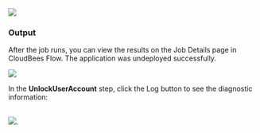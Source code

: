 <img src="../../plugins/EC-WebLogic/images/UnlockUserAccount/EC-WLSUnlockUserAccountStatus2.png" />
<br />

<h3>Output</h3>
<p>After the job runs, you can view the results on the Job Details page in CloudBees Flow. The application was undeployed
successfully.</p>
<img src="../../plugins/EC-WebLogic/images/UnlockUserAccount/EC-WLSUnlockUserAccountStatus3.png" />
<p>In the <b>UnlockUserAccount</b> step, click the Log button to see the diagnostic information:</p>
<br />
<img src="../../plugins/EC-WebLogic/images/UnlockUserAccount/EC-WLSUnlockUserAccountStatus4.png" />.
